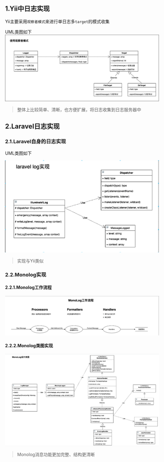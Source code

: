 ## 1.Yii中日志实现
Yii主要采用`观察者模式`来进行单日志多`target`的模式收集

UML类图如下
<img src='./images/Yii日志.png'>

> 整体上比较简单、清晰，也方便扩展，将日志收集到日志服务器中


## 2.Laravel日志实现
### 2.1.Laravel自身的日志实现
UML类图如下 <br>

<img src='./images/laravel_log实现.png'>

> 实现与Yii类似


### 2.2.Monolog实现
#### 2.2.1.Monolog工作流程
<img src='./images/monolog工作流程.png'>

#### 2.2.2.Monolog类图实现
<img src='./images/monolog类图设计.png'>

> Monolog消息功能更加完整、结构更清晰